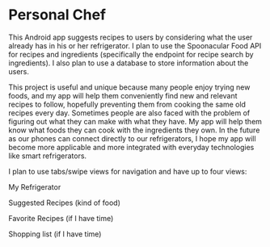 <h1>Personal Chef</h1>

<p>This Android app suggests recipes to users by considering what the user already has in his or her refrigerator. I plan to use the Spoonacular Food API for recipes and ingredients (specifically the endpoint for recipe search by ingredients). I also plan to use a database to store information about the users.

<p>This project is useful and unique because many people enjoy trying new foods, and my app will help them conveniently find new and relevant recipes to follow, hopefully preventing them from cooking the same old recipes every day. Sometimes people are also faced with the problem of figuring out what they can make with what they have. My app will help them know what foods they can cook with the ingredients they own. In the future as our phones can connect directly to our refrigerators, I hope my app will become more applicable and more integrated with everyday technologies like smart refrigerators.

<p>I plan to use tabs/swipe views for navigation and have up to four views:
<p>My Refrigerator
<p>Suggested Recipes (kind of food)
<p>Favorite Recipes (if I have time)
<p>Shopping list (if I have time)
